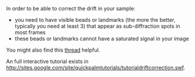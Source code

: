 In order to be able to correct the drift in your sample:
  * you need to have visible beads or landmarks (the more the better, typically you need at least 3) that appear as sub-diffraction spots in most frames
  * these beads or landmarks cannot have a saturated signal in your image

You might also find this [thread](http://groups.google.com/group/quickpalm/t/354b1e3b87ea1469) helpful.

An full interactive tutorial exists in http://sites.google.com/site/quickpalmtutorials/tutorialdriftcorrection.swf.